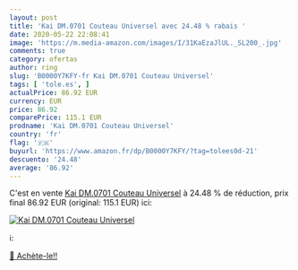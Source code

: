 ```yaml
---
layout: post
title: 'Kai DM.0701 Couteau Universel avec 24.48 % rabais '
date: 2020-05-22 22:08:41
image: 'https://m.media-amazon.com/images/I/31KaEzaJlUL._SL200_.jpg'
comments: true
category: ofertas
author: ring
slug: 'B0000Y7KFY-fr Kai DM.0701 Couteau Universel'
tags: [ 'tole.es', ]
actualPrice: 86.92 EUR
currency: EUR
price: 86.92
comparePrice: 115.1 EUR
prodname: 'Kai DM.0701 Couteau Universel'
country: 'fr'
flag: '🇫🇷'
buyurl: 'https://www.amazon.fr/dp/B0000Y7KFY/?tag=tolees0d-21'
descuento: '24.48'
average: '86.92'
---
```


C'est en vente [Kai DM.0701 Couteau Universel](https://www.amazon.fr/dp/B0000Y7KFY/?tag=tolees0d-21)  à  24.48 % de réduction, prix final  86.92 EUR (original: 115.1 EUR) ici:

[![Kai DM.0701 Couteau Universel](https://m.media-amazon.com/images/I/31KaEzaJlUL._SL200_.jpg)](https://www.amazon.fr/dp/B0000Y7KFY/?tag=tolees0d-21)

ℹ️:


[🛒 Achète-le!!](https://www.amazon.fr/dp/B0000Y7KFY/?tag=tolees0d-21)
